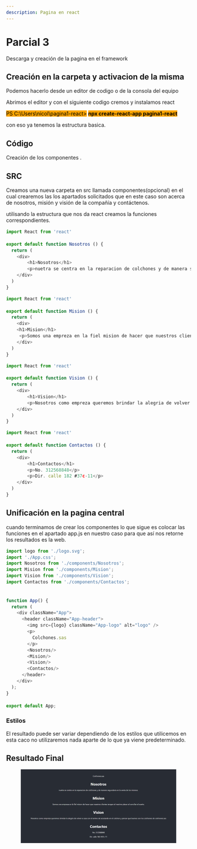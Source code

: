 ```yaml
---
description: Pagina en react
---
```


# Parcial 3

Descarga y creación de la pagina en el framework

## Creación en la carpeta y activacion de la misma

Podemos hacerlo desde un editor de codigo o de la consola del equipo&#x20;

Abrimos el editor y con el siguiente codigo cremos y instalamos react

<mark style="background-color:orange;">PS C:\Users\nicol\pagina1-react></mark> <mark style="background-color:orange;"></mark><mark style="background-color:orange;">**npx create-react-app pagina1-react**</mark>

con eso ya tenemos la estructura basica.

## Código

Creación de los componentes .

## SRC

Creamos una nueva carpeta en src llamada componentes(opcional) en el cual crearemos las los apartados solicitados que en este caso son acerca de nosotros, misión y visión de la compañía y contáctenos.

utilisando la estructura que nos da react creamos la funciones correspondientes.

```javascript
import React from 'react'

export default function Nosotros () {
  return (
    <div>
        <h1>Nosotros</h1>
        <p>nuetra se centra en la reparacion de colchones y de manera segundaria en la venta de los mismos.</p>
    </div>
  )
}

```

```javascript
import React from 'react'

export default function Mision () {
  return (
    <div>
    <h1>Mision</h1>
     <p>Somos una empreza en la fiel mision de hacer que nuestros clientes tengan el maximo placer al conciliar el sueño.</p>
    </div>
  )
}
```

```javascript
import React from 'react'

export default function Vision () {
  return (
    <div>
        <h1>Vision</h1>
        <p>Nosotros como empreza queremos brindar la alegria de volver a casa con el animo de acostarde en el colchon y pensar que buenos son los colchones de colchones.sas</p>
    </div>
  )
}

```

```javascript
import React from 'react'

export default function Contactos () {
  return (
    <div>
        <h1>Contactos</h1>
        <p>No. 312568848</p>
        <p>Dir. calle 182 #37c-11</p>
    </div>
  )
}

```

## Unificación en la pagina central

cuando terminamos de crear los componentes lo que sigue es colocar las funciones en el apartado app.js en nuestro caso para que así nos retorne los resultados es la web.

```javascript
import logo from './logo.svg';
import './App.css';
import Nosotros from './components/Nosotros';
import Mision from './components/Mision';
import Vision from './components/Vision';
import Contactos from './components/Contactos';


function App() {
  return (
    <div className="App">
      <header className="App-header">
        <img src={logo} className="App-logo" alt="logo" />
        <p>
          Colchones.sas
        </p>
        <Nosotros/>
        <Mision/>
        <Vision/>
        <Contactos/>
      </header>
    </div>
  );
}

export default App;

```

### Estilos

El resultado puede ser variar dependiendo de los estilos que utilicemos en esta caco no utilizaremos nada aparte de lo que ya viene predeterminado.

## Resultado Final

<figure><img src=".gitbook/assets/image.png" alt=""><figcaption></figcaption></figure>


